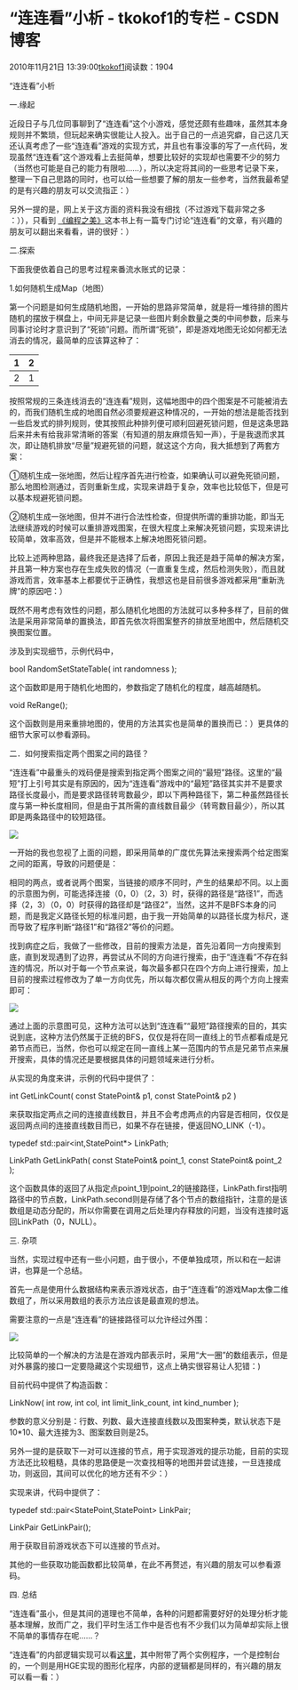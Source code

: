 # “连连看”小析 - tkokof1的专栏 - CSDN博客

2010年11月21日 13:39:00[tkokof1](https://me.csdn.net/tkokof1)阅读数：1904


“连连看”小析

一.缘起

近段日子与几位同事聊到了“连连看”这个小游戏，感觉还颇有些趣味，虽然其本身规则并不繁琐，但玩起来确实很能让人投入。出于自己的一点追究癖，自己这几天还认真考虑了一些“连连看”游戏的实现方式，并且也有事没事的写了一点代码，发现虽然“连连看”这个游戏看上去挺简单，想要比较好的实现却也需要不少的努力（当然也可能是自己的能力有限啦……），所以决定将其间的一些思考记录下来，整理一下自己思路的同时，也可以给一些想要了解的朋友一些参考，当然我最希望的是有兴趣的朋友可以交流指正：）

另外一提的是，网上关于这方面的资料我没有细找（不过游戏下载非常之多 ：）），只看到 [《编程之美》](http://book.douban.com/subject/3004255/)这本书上有一篇专门讨论“连连看”的文章，有兴趣的朋友可以翻出来看看，讲的很好：）

二.探索

下面我便依着自己的思考过程来番流水账式的记录：

1.如何随机生成Map（地图）

第一个问题是如何生成随机地图，一开始的思路非常简单，就是将一堆待排的图片随机的摆放于棋盘上，中间无非是记录一些图片剩余数量之类的中间参数，后来与同事讨论时才意识到了“死锁”问题。而所谓“死锁”，即是游戏地图无论如何都无法消去的情况，最简单的应该算这种了：

|1|2|
|----|----|
|2|1|


按照常规的三条连线消去的“连连看”规则，这幅地图中的四个图案是不可能被消去的，而我们随机生成的地图自然必须要规避这种情况的，一开始的想法是能否找到一些启发式的排列规则，使其按照此种排列便可顺利回避死锁问题，但是这条思路后来并未有给我非常清晰的答案（有知道的朋友麻烦告知一声），于是我退而求其次，即让随机排放“尽量”规避死锁的问题，就这这个方向，我大抵想到了两套方案：

①随机生成一张地图，然后让程序首先进行检查，如果确认可以避免死锁问题，那么地图检测通过，否则重新生成，实现来讲趋于复杂，效率也比较低下，但是可以基本规避死锁问题。

②随机生成一张地图，但并不进行合法性检查，但提供所谓的重排功能，即当无法继续游戏的时候可以重排游戏图案，在很大程度上来解决死锁问题，实现来讲比较简单，效率高效，但是并不能根本上解决地图死锁问题。

比较上述两种思路，最终我还是选择了后者，原因上我还是趋于简单的解决方案，并且第一种方案也存在生成失败的情况（一直重复生成，然后检测失败），而且就游戏而言，效率基本上都要优于正确性，我想这也是目前很多游戏都采用“重新洗牌”的原因吧：）

既然不用考虑有效性的问题，那么随机化地图的方法就可以多种多样了，目前的做法是采用非常简单的置换法，即首先依次将图案整齐的排放至地图中，然后随机交换图案位置。

涉及到实现细节，示例代码中，

bool RandomSetStateTable( int randomness );

这个函数即是用于随机化地图的，参数指定了随机化的程度，越高越随机。

void ReRange();

这个函数则是用来重排地图的，使用的方法其实也是简单的置换而已：）更具体的细节大家可以参看源码。

二．如何搜索指定两个图案之间的路径？

“连连看”中最重头的戏码便是搜索到指定两个图案之间的“最短”路径。这里的“最短”打上引号其实是有原因的，因为“连连看”游戏中的“最短”路径其实并不是要求路径长度最小，而是要求路径转弯数最少，即以下两种路径下，第二种虽然路径长度与第一种长度相同，但是由于其所需的直线数目最少（转弯数目最少），所以其即是两条路径中的较短路径。

![](http://hi.csdn.net/attachment/201011/21/0_12903177628Nl7.gif)

一开始的我也忽视了上面的问题，即采用简单的广度优先算法来搜索两个给定图案之间的距离，导致的问题便是：

相同的两点，或者说两个图案，当链接的顺序不同时，产生的结果却不同。以上面的示意图为例，可能选择连接（0，0）（2，3）时，获得的路径是“路径1”，而选择（2，3）（0，0）时获得的路径却是“路径2”，当然，这并不是BFS本身的问题，而是我定义路径长短的标准问题，由于我一开始简单的以路径长度为标尺，遂而导致了程序判断“路径1”和“路径2”等价的问题。

找到病症之后，我做了一些修改，目前的搜索方法是，首先沿着同一方向搜索到底，直到发现遇到了边界，再尝试从不同的方向进行搜索，由于“连连看”不存在斜连的情况，所以对于每一个节点来说，每次最多都只在四个方向上进行搜索，加上目前的搜索过程修改为了单一方向优先，所以每次都仅需从相反的两个方向上搜索即可：

![](http://hi.csdn.net/attachment/201011/21/0_1290317770kWkS.gif)

通过上面的示意图可见，这种方法可以达到“连连看”“最短”路径搜索的目的，其实说到底，这种方法仍然属于正统的BFS，仅仅是将在同一直线上的节点都看成是兄弟节点而已，当然，你也可以规定在同一直线上某一范围内的节点是兄弟节点来展开搜索，具体的情况还是要根据具体的问题领域来进行分析。

从实现的角度来讲，示例的代码中提供了：

int GetLinkCount( const StatePoint& p1, const StatePoint& p2 )

来获取指定两点之间的连接直线数目，并且不会考虑两点的内容是否相同，仅仅是返回两点间的连接直线数目而已，如果不存在链接，便返回NO_LINK（-1）。

typedef std::pair<int,StatePoint*> LinkPath;

LinkPath GetLinkPath( const StatePoint& point_1, const StatePoint& point_2 );

这个函数具体的返回了从指定点point_1到point_2的链接路径，LinkPath.first指明路径中的节点数，LinkPath.second则是存储了各个节点的数组指针，注意的是该数组是动态分配的，所以你需要在调用之后处理内存释放的问题，当没有连接时返回LinkPath（0，NULL）。

三. 杂项

当然，实现过程中还有一些小问题，由于很小，不便单独成项，所以和在一起讲讲，也算是一个总结。

首先一点是使用什么数据结构来表示游戏状态，由于“连连看”的游戏Map太像二维数组了，所以采用数组的表示方法应该是最直观的想法。

需要注意的一点是“连连看”的链接路径可以允许经过外围：

![](http://hi.csdn.net/attachment/201011/21/0_1290317777K1gf.gif)

比较简单的一个解决的方法是在游戏内部表示时，采用“大一圈”的数组表示，但是对外暴露的接口一定要隐藏这个实现细节，这点上确实很容易让人犯错：)

目前代码中提供了构造函数：

LinkNow( int row, int col, int limit_link_count, int kind_number );

参数的意义分别是：行数、列数、最大连接直线数以及图案种类，默认状态下是10*10、最大连接为3、图案数目则是25。

另外一提的是获取下一对可以连接的节点，用于实现游戏的提示功能，目前的实现方法还比较粗糙，具体的思路便是一次查找相等的地图并尝试连接，一旦连接成功，则返回，其间可以优化的地方还有不少：）

实现来讲，代码中提供了：

typedef std::pair<StatePoint,StatePoint> LinkPair;

LinkPair GetLinkPair();

用于获取目前游戏状态下可以连接的节点对。

其他的一些获取功能函数都比较简单，在此不再赘述，有兴趣的朋友可以参看源码。

四. 总结

“连连看”虽小，但是其间的道理也不简单，各种的问题都需要好好的处理分析才能基本理解，放而广之，我们平时生活工作中是否也有不少我们以为简单却实际上很不简单的事情存在呢……？

“连连看”的内部逻辑实现可以看[这里](http://download.csdn.net/source/2848795)，其中附带了两个实例程序，一个是控制台的，一个则是用HGE实现的图形化程序，内部的逻辑都是同样的，有兴趣的朋友可以看一看：）

